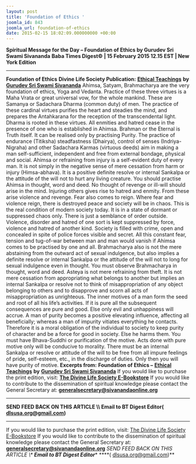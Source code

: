 ```yaml
---
layout: post
title: 'Foundation of Ethics '
joomla_id: 843
joomla_url: foundation-of-ethics
date: 2015-02-15 18:02:09.000000000 +00:00
---
```

**Spiritual Message for the Day – Foundation of Ethics by Gurudev Sri Swami Sivananda**
**Baba Times Digest© | 15 February 2015 12.15 EST | New York Edition**
* * *  
**Foundation of Ethics**
**Divine Life Society Publication:** [**Ethical Teachings**](http://www.dlshq.org/books/es48.htm#foundation) **by** [**Gurudev Sri Swami Sivananda**](http://www.dlshq.org/saints/siva.htm)
Ahimsa, Satyam, Brahmacharya are the very foundation of ethics, Yoga and Vedanta. Practice of these three virtues is a Maha Vrata or great universal vow, for the whole mankind. These are Samanya or Sadachara Dharma (common duty) of men. The practice of these cardinal virtues purifies the heart and steadies the mind, and prepares the Antahkarana for the reception of the transcendental light. Dharma is rooted in these virtues. All enmities and hatred cease in the presence of one who is established in Ahimsa. Brahman or the Eternal is Truth itself. It can be realised only by practising Purity.
The practice of endurance (Titiksha) steadfastness (Dhairya), control of senses (Indriya-Nigraha) and other Sadachara Karmas (virtuous deeds) aim in making a man self-sufficient, independent and free from external bondage, physical and social.
Ahimsa or refraining from injury is a self-evident duty of every man. It is not simply in the negative sense of mere cessation from harm or injury (Himsa-abhava). It is a positive definite resolve or internal Sankalpa or the attitude of the will not to hurt any living creature. You should practise Ahimsa in thought, word and deed. No thought of revenge or ill-will should arise in the mind.
Injuring others gives rise to hatred and enmity. From these arise violence and revenge. Fear also comes to reign. Where fear and violence reign, there is destroyed peace and society will be in chaos. This is the real condition of modern society today. It is in a state of dormant or suppressed chaos only. There is just a semblance of order outside. Violence, disorder and hatred of one sort is kept suppressed by force, violence and hatred of another kind. Society is filled with crime, open and concealed in spite of police forces visible and secret. All this constant fear, tension and tug-of-war between man and man would vanish if Ahimsa comes to be practised by one and all.
Brahmacharya also is not the mere abstaining from the outward act of sexual indulgence, but also implies a definite resolve or internal Sankalpa or the attitude of the will not to long for sexual indulgence even in thought. You must observe Brahmacharya in thought, word and deed.
Asteya is not mere refraining from theft. It is not mere cessation from appropriating what belongs to another but implies an internal Sankalpa or resolve not to think of misappropriation of any object belonging to others and to disapprove and scorn all acts of misappropriation as unrighteous.
The inner motives of a man form the seed and root of all his life’s activities. If it is pure all the subsequent consequences are pure and good. Else only evil and unhappiness will accrue. A man of purity becomes a positive elevating influence, affecting all beneficially; whereas a man of impurity vitiates everything he contacts. Therefore it is a moral obligation of the individual to society to keep purity of character and be a force for good in society. Else he harms them.
You must have Bhava-Suddhi or purification of the motive. Acts done with pure motive only will be conducive to morality. There must be an internal Sankalpa or resolve or attitude of the will to be free from all impure feelings of pride, self-esteem, etc., in the discharge of duties. Only then you will have purity of motive.
**Excerpts from:**  **Foundation of Ethics –** [**Ethical Teachings**](http://www.dlshq.org/books/es48.htm#foundation) **by** [**Gurudev Sri Swami Sivananda**](http://www.dlshq.org/saints/siva.htm)
If you would like to purchase the print edition, visit: **[The Divine Life Society E-Bookstore](http://www.dlshq.org/download/download.htm)**
If you would like to contribute to the dissemination of spiritual knowledge please contact the General Secretary at: [](mailto:%20%3Cscript%20type=%27text/javascript%27%3E%20%3C%21--%20var%20prefix%20=%20%27ma%27%20+%20%27il%27%20+%20%27to%27;%20var%20path%20=%20%27hr%27%20+%20%27ef%27%20+%20%27=%27;%20var%20addy57016%20=%20%27generalsecretary%27%20+%20%27@%27;%20addy57016%20=%20addy57016%20+%20%27sivanandaonline%27%20+%20%27.%27%20+%20%27org%27;%20document.write%28%27%3Ca%20%27%20+%20path%20+%20%27%5C%27%27%20+%20prefix%20+%20%27:%27%20+%20addy57016%20+%20%27%5C%27%3E%27%29;%20document.write%28addy57016%29;%20document.write%28%27%3C%5C/a%3E%27%29;%20//--%3E%5Cn%20%3C/script%3E%3Cscript%20type=%27text/javascript%27%3E%20%3C%21--%20document.write%28%27%3Cspan%20style=%5C%27display:%20none;%5C%27%3E%27%29;%20//--%3E%20%3C/script%3EThis%20email%20address%20is%20being%20protected%20from%20spambots.%20You%20need%20JavaScript%20enabled%20to%20view%20it.%20%3Cscript%20type=%27text/javascript%27%3E%20%3C%21--%20document.write%28%27%3C/%27%29;%20document.write%28%27span%3E%27%29;%20//--%3E%20%3C/script%3E?subject=Contribution%20to%20Dissemination%20of%20Spiritual%20Knowledge) **generalsecretary@sivanandaonline.org**
****
**SEND FEED BACK ON THIS ARTICLE \\\ Email to BT Digest Editor[](mailto:%20%3Cscript%20type=%27text/javascript%27%3E%20%3C%21--%20var%20prefix%20=%20%27ma%27%20+%20%27il%27%20+%20%27to%27;%20var%20path%20=%20%27hr%27%20+%20%27ef%27%20+%20%27=%27;%20var%20addy72654%20=%20%27dlsusa.org%27%20+%20%27@%27;%20addy72654%20=%20addy72654%20+%20%27gmail%27%20+%20%27.%27%20+%20%27com%27;%20document.write%28%27%3Ca%20%27%20+%20path%20+%20%27%5C%27%27%20+%20prefix%20+%20%27:%27%20+%20addy72654%20+%20%27%5C%27%3E%27%29;%20document.write%28addy72654%29;%20document.write%28%27%3C%5C/a%3E%27%29;%20//--%3E%5Cn%20%3C/script%3E%3Cscript%20type=%27text/javascript%27%3E%20%3C%21--%20document.write%28%27%3Cspan%20style=%5C%27display:%20none;%5C%27%3E%27%29;%20//--%3E%20%3C/script%3EThis%20email%20address%20is%20being%20protected%20from%20spambots.%20You%20need%20JavaScript%20enabled%20to%20view%20it.%20%3Cscript%20type=%27text/javascript%27%3E%20%3C%21--%20document.write%28%27%3C/%27%29;%20document.write%28%27span%3E%27%29;%20//--%3E%20%3C/script%3E?subject=DLS%20Posts)( [dlsusa.org@gmail.com](mailto:dlsusa.org@gmail.com))**
* * *
  
If you would like to purchase the print edition, visit: [The Divine Life Society E-Bookstore](http://www.dlshq.org/download/download.htm)
If you would like to contribute to the dissemination of spiritual knowledge please contact the General Secretary at: **[generalsecretary@sivanandaonline.org](mailto:generalsecretary@sivanandaonline.org)**
**SEND FEED BACK ON THIS ARTICLE \\\**  **Email to BT Digest Editor**** [](mailto:%20%3Cscript%20type=%27text/javascript%27%3E%20%3C%21--%20var%20prefix%20=%20%27ma%27%20+%20%27il%27%20+%20%27to%27;%20var%20path%20=%20%27hr%27%20+%20%27ef%27%20+%20%27=%27;%20var%20addy72654%20=%20%27dlsusa.org%27%20+%20%27@%27;%20addy72654%20=%20addy72654%20+%20%27gmail%27%20+%20%27.%27%20+%20%27com%27;%20document.write%28%27%3Ca%20%27%20+%20path%20+%20%27%5C%27%27%20+%20prefix%20+%20%27:%27%20+%20addy72654%20+%20%27%5C%27%3E%27%29;%20document.write%28addy72654%29;%20document.write%28%27%3C%5C/a%3E%27%29;%20//--%3E%5Cn%20%3C/script%3E%3Cscript%20type=%27text/javascript%27%3E%20%3C%21--%20document.write%28%27%3Cspan%20style=%5C%27display:%20none;%5C%27%3E%27%29;%20//--%3E%20%3C/script%3EThis%20email%20address%20is%20being%20protected%20from%20spambots.%20You%20need%20JavaScript%20enabled%20to%20view%20it.%20%3Cscript%20type=%27text/javascript%27%3E%20%3C%21--%20document.write%28%27%3C/%27%29;%20document.write%28%27span%3E%27%29;%20//--%3E%20%3C/script%3E?subject=DLS%20Posts)****( [dlsusa.org@gmail.com](mailto:dlsusa.org@gmail.com))**  
